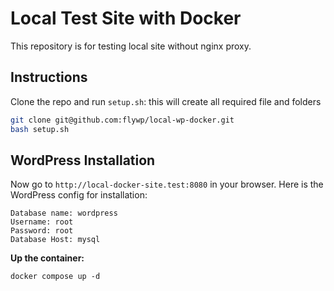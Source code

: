 # Local Test Site with Docker

This repository is for testing local site without nginx proxy.

## Instructions

Clone the repo and run `setup.sh`: this will create all required file and folders

```bash
git clone git@github.com:flywp/local-wp-docker.git
bash setup.sh
```

## WordPress Installation

Now go to `http://local-docker-site.test:8080` in your browser. Here is the WordPress config for installation:

```
Database name: wordpress
Username: root
Password: root
Database Host: mysql
```

**Up the container:**

```
docker compose up -d
```